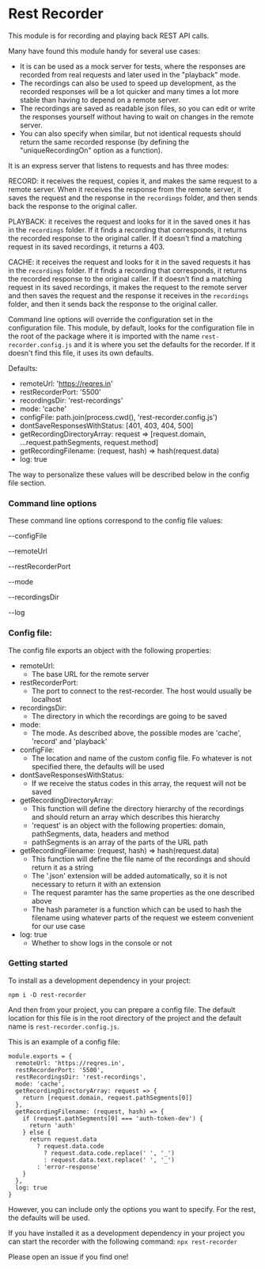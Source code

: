 # Rest Recorder

This module is for recording and playing back REST API calls.

Many have found this module handy for several use cases:
- It is can be used as a mock server for tests, where the responses are recorded from real requests and later used in the "playback" mode.
- The recordings can also be used to speed up development, as the recorded responses will be a lot quicker and many times a lot more stable than having to depend on a remote server.
- The recordings are saved as readable json files, so you can edit or write the responses yourself without having to wait on changes in the remote server.
- You can also specify when similar, but not identical requests should return the same recorded response (by defining the "uniqueRecordingOn" option as a function).

It is an express server that listens to requests and has three modes:

RECORD: it receives the request, copies it, and makes the same request to a remote server. When it receives the response from the remote server, it saves the request and the response in the `recordings` folder, and then sends back the response to the original caller.

PLAYBACK: it receives the request and looks for it in the saved ones it has in the `recordings` folder. If it finds a recording that corresponds, it returns the recorded response to the original caller. If it doesn't find a matching request in its saved recordings, it returns a 403.

CACHE: it receives the request and looks for it in the saved requests it has in the `recordings` folder. If it finds a recording that corresponds, it returns the recorded response to the original caller. If it doesn't find a matching request in its saved recordings, it makes the request to the remote server and then saves the request and the response it receives in the `recordings` folder, and then it sends back the response to the original caller.

Command line options will override the configuration set in the configuration file.
This module, by default, looks for the configuration file in the root of the package where it is imported with the name `rest-recorder.config.js` and it is where you set the defaults for the recorder. If it doesn't find this file, it uses its own defaults.

Defaults:
  - remoteUrl: 'https://reqres.in'
  - restRecorderPort: '5500'
  - recordingsDir: 'rest-recordings'
  - mode: 'cache'
  - configFile: path.join(process.cwd(), 'rest-recorder.config.js')
  - dontSaveResponsesWithStatus: [401, 403, 404, 500]
  - getRecordingDirectoryArray: request => [request.domain, ...request.pathSegments, request.method]
  - getRecordingFilename: (request, hash) => hash(request.data)
  - log: true

The way to personalize these values will be described below in the config file section.

### Command line options
These command line options correspond to the config file values:

--configFile

--remoteUrl

--restRecorderPort

--mode

--recordingsDir

--log

### Config file:
The config file exports an object with the following properties:

  - remoteUrl: 
    + The base URL for the remote server
  - restRecorderPort:
    + The port to connect to the rest-recorder. The host would usually be localhost
  - recordingsDir: 
    + The directory in which the recordings are going to be saved
  - mode:
    + The mode. As described above, the possible modes are 'cache', 'record' and 'playback'
  - configFile:
    +  The location and name of the custom config file. Fo whatever is not specified there, the defaults will be used
  - dontSaveResponsesWithStatus:
    + If we receive the status codes in this array, the request will not be saved
  - getRecordingDirectoryArray:
    + This function will define the directory hierarchy of the recordings and should return an array which describes this hierarchy
    + 'request' is an object with the following properties: domain, pathSegments, data, headers and method
    + pathSegments is an array of the parts of the URL path
  - getRecordingFilename: (request, hash) => hash(request.data)
    + This function will define the file name of the recordings and should return it as a string
    + The '.json' extension will be added automatically, so it is not necessary to return it with an extension
    + The request paramter has the same properties as the one described above
    + The hash parameter is a function which can be used to hash the filename using whatever parts of the request we esteem convenient for our use case
  - log: true
    + Whether to show logs in the console or not

### Getting started

To install as a development dependency in your project:

`npm i -D rest-recorder`

And then from your project, you can prepare a config file. The default location for this file is in the root directory of the project and the default name is `rest-recorder.config.js`.

This is an example of a config file:
```
module.exports = {
  remoteUrl: 'https://reqres.in',
  restRecorderPort: '5500',
  restRecordingsDir: 'rest-recordings',
  mode: 'cache',
  getRecordingDirectoryArray: request => {
    return [request.domain, request.pathSegments[0]]
  },
  getRecordingFilename: (request, hash) => {
    if (request.pathSegments[0] === 'auth-token-dev') {
      return 'auth'
    } else {
      return request.data
        ? request.data.code
          ? request.data.code.replace(' ', '_')
          : request.data.text.replace(' ', '_')
        : 'error-response'
    }
  },
  log: true
}
```
However, you can include only the options you want to specify. For the rest, the defaults will be used.

If you have installed it as a development dependency in your project you can start the recorder with the following command:
`npx rest-recorder`

Please open an issue if you find one!
